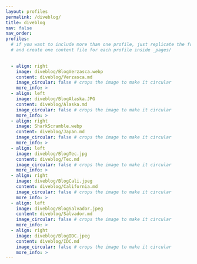 ```yaml
---
layout: profiles
permalink: /diveblog/
title: diveblog
nav: false
nav_order: 
profiles:
  # if you want to include more than one profile, just replicate the following block
  # and create one content file for each profile inside _pages/
 

  - align: right
    image: diveblog/BlogVerzasca.webp
    content: diveblog/Verzasca.md
    image_circular: false # crops the image to make it circular
    more_info: > 
  - align: left
    image: diveblog/BlogAlaska.JPG
    content: diveblog/Alaska.md
    image_circular: false # crops the image to make it circular
    more_info: >
  - align: right
    image: SharkScramble.webp
    content: diveblog/Japan.md
    image_circular: false # crops the image to make it circular
    more_info: > 
  - align: left
    image: diveblog/BlogTec.jpg
    content: diveblog/Tec.md
    image_circular: false # crops the image to make it circular
    more_info: >
  - align: right
    image: diveblog/BlogCali.jpeg
    content: diveblog/California.md
    image_circular: false # crops the image to make it circular
    more_info: >
  - align: left
    image: diveblog/BlogSalvador.jpeg
    content: diveblog/Salvador.md
    image_circular: false # crops the image to make it circular
    more_info: >
  - align: right
    image: diveblog/BlogIDC.jpeg
    content: diveblog/IDC.md
    image_circular: false # crops the image to make it circular
    more_info: >
---
```


